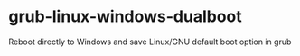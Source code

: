 # grub-linux-windows-dualboot
Reboot directly to Windows and save Linux/GNU default boot option in grub
